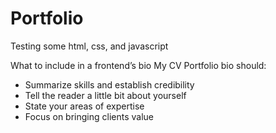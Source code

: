 # Portfolio
Testing some html, css, and javascript 

What to include in a frontend’s bio
My CV Portfolio bio should:
- Summarize skills and establish credibility
- Tell the reader a little bit about yourself
- State your areas of expertise
- Focus on bringing clients value
